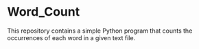 # Word_Count
This repository contains a simple Python program that counts the occurrences of each word in a given text file.
